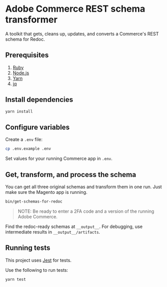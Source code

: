 # Adobe Commerce REST schema transformer

A toolkit that gets, cleans up, updates, and converts a Commerce's REST schema for Redoc.

## Prerequisites

1. [Ruby](https://www.ruby-lang.org/en/documentation/installation/)
1. [Node.js](https://nodejs.org/en)
1. [Yarn](https://www.npmjs.com/package/yarn)
1. [jq](https://stedolan.github.io/jq/download/)

## Install dependencies

```sh
yarn install
```

## Configure variables

Create a `.env` file:

```sh
cp .env.example .env
```

Set values for your running Commerce app in `.env`.

## Get, transform, and process the schema

You can get all three original schemas and transform them in one run.
Just make sure the Magento app is running.

```bash
bin/get-schemas-for-redoc
```

> NOTE: Be ready to enter a 2FA code and a version of the running Adobe Commerce.

Find the redoc-ready schemas at `__output__`. For debugging, use intermediate results in `__output__/artifacts`.

## Running tests

This project uses [Jest][] for tests.

Use the following to run tests:

```sh
yarn test
```

[jest]: https://jestjs.io/docs/en/getting-started
